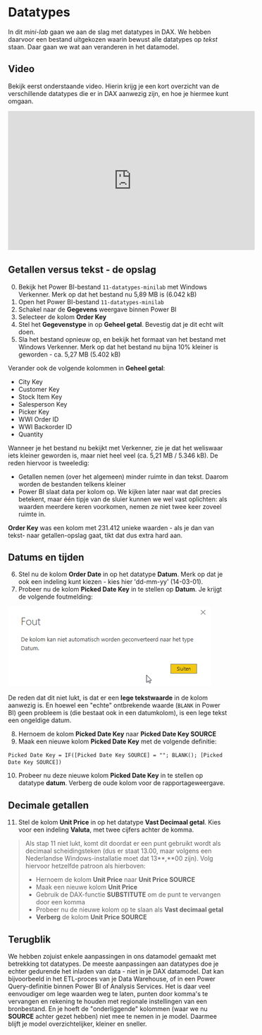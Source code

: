 # Datatypes

In dit *mini-lab* gaan we aan de slag met datatypes in DAX. We hebben daarvoor een bestand uitgekozen waarin bewust alle datatypes op *tekst* staan. Daar gaan we wat aan veranderen in het datamodel.

## Video

Bekijk eerst onderstaande video. Hierin krijg je een kort overzicht van de verschillende datatypes die er in DAX aanwezig zijn, en hoe je hiermee kunt omgaan.

<iframe width="560" height="315" src="https://www.youtube.com/embed/_pxvvhDuOVA" frameborder="0" allow="accelerometer; autoplay; encrypted-media; gyroscope; picture-in-picture" allowfullscreen></iframe>

## Getallen versus tekst - de opslag

0. Bekijk het Power BI-bestand `11-datatypes-minilab` met Windows Verkenner. Merk op dat het bestand nu 5,89 MB is (6.042 kB)
1. Open het Power BI-bestand `11-datatypes-minilab`
2. Schakel naar de **Gegevens** weergave binnen Power BI
3. Selecteer de kolom **Order Key**
4. Stel het **Gegevenstype** in op **Geheel getal**. Bevestig dat je dit echt wilt doen.
5. Sla het bestand opnieuw op, en bekijk het formaat van het bestand met Windows Verkenner. Merk op dat het bestand nu bijna 10% kleiner is geworden - ca. 5,27 MB (5.402 kB)

Verander ook de volgende kolommen in **Geheel getal**:

* City Key
* Customer Key
* Stock Item Key
* Salesperson Key
* Picker Key
* WWI Order ID
* WWI Backorder ID
* Quantity

Wanneer je het bestand nu bekijkt met Verkenner, zie je dat het weliswaar iets kleiner geworden is, maar niet heel veel (ca. 5,21 MB / 5.346 kB). De reden hiervoor is tweeledig:

* Getallen nemen (over het algemeen) minder ruimte in dan tekst. Daarom worden de bestanden telkens kleiner
* Power BI slaat data per kolom op. We kijken later naar wat dat precies betekent, maar één tipje van de sluier kunnen we wel vast oplichten: als waarden meerdere keren voorkomen, nemen ze niet twee keer zoveel ruimte in.

**Order Key** was een kolom met 231.412 unieke waarden - als je dan van tekst- naar getallen-opslag gaat, tikt dat dus extra hard aan.

## Datums en tijden

6. Stel nu de kolom **Order Date** in op het datatype **Datum**. Merk op dat je ook een indeling kunt kiezen - kies hier 'dd-mm-yy' (14-03-01).
7. Probeer nu de kolom **Picked Date Key** in te stellen op **Datum**. Je krijgt de volgende foutmelding:

![Foutmelding - datum omzetten kan niet](img/10-02-datumwerktniet.png)

De reden dat dit niet lukt, is dat er een **lege tekstwaarde** in de kolom aanwezig is. En hoewel een "echte" ontbrekende waarde (`BLANK` in Power BI) geen probleem is (die bestaat ook in een datumkolom), is een lege tekst een ongeldige datum.

8. Hernoem de kolom **Picked Date Key** naar **Picked Date Key SOURCE**
9. Maak een nieuwe kolom **Picked Date Key** met de volgende definitie:

```dax
Picked Date Key = IF([Picked Date Key SOURCE] = ""; BLANK(); [Picked Date Key SOURCE])
```

10. Probeer nu deze nieuwe kolom **Picked Date Key** in te stellen op datatype **datum**. Verberg de oude kolom voor de rapportageweergave.

## Decimale getallen

11. Stel de kolom **Unit Price** in op het datatype **Vast Decimaal getal**. Kies voor een indeling **Valuta**, met twee cijfers achter de komma.

> Als stap 11 niet lukt, komt dit doordat er een punt gebruikt wordt als decimaal scheidingsteken (dus er staat 13.00, maar volgens een Nederlandse Windows-installatie moet dat 13**,**00 zijn). Volg hiervoor hetzelfde patroon als hierboven:
>
> * Hernoem de kolom **Unit Price** naar **Unit Price SOURCE**
> * Maak een nieuwe kolom **Unit Price**
> * Gebruik de DAX-functie **SUBSTITUTE** om de punt te vervangen door een komma
> * Probeer nu de nieuwe kolom op te slaan als **Vast decimaal getal**
> * **Verberg** de kolom **Unit Price SOURCE**
>

## Terugblik

We hebben zojuist enkele aanpassingen in ons datamodel gemaakt met betrekking tot datatypes. De meeste aanpassingen aan datatypes doe je echter gedurende het inladen van data - niet in je DAX datamodel. Dat kan bijvoorbeeld in het ETL-proces van je Data Warehouse, of in een Power Query-definitie binnen Power BI of Analysis Services. Het is daar veel eenvoudiger om lege waarden weg te laten, punten door komma's te vervangen en rekening te houden met regionale instellingen van een bronbestand. En je hoeft de "onderliggende" kolommen (waar we nu **SOURCE** achter gezet hebben) niet mee te nemen in je model. Daarmee blijft je model overzichtelijker, kleiner en sneller.
